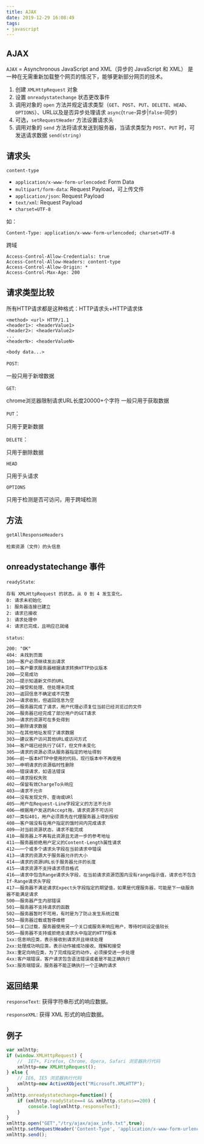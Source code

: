 ```yaml
---
title: AJAX
date: 2019-12-29 16:08:49
tags:
- javascript
---
```


## AJAX

`AJAX` = Asynchronous JavaScript and XML（异步的 JavaScript 和 XML）
是一种在无需重新加载整个网页的情况下，能够更新部分网页的技术。
1. 创建 `XMLHttpRequest` 对象
2. 设置 `onreadystatechange` 状态更改事件
2. 调用对象的 `open` 方法并规定请求类型（`GET`、`POST`、`PUT`、`DELETE`、`HEAD`、`OPTIONS`）、URL以及是否异步处理请求 `async`(`true`-异步|`false`-同步)
4. 可选，`setRequestHeader` 方法设置请求头
5. 调用对象的 `send` 方法将请求发送到服务器，当请求类型为 `POST`、`PUT` 时，可发送请求数据 `send(string)`

<!-- more -->

## 请求头

`content-type`

- `application/x-www-form-urlencoded`: Form Data
- `multipart/form-data`: Request Payload，可上传文件
- `application/json`: Request Payload
- `text/xml`: Request Payload
- `charset=UTF-8`

如：

`Content-Type: application/x-www-form-urlencoded; charset=UTF-8`

跨域

```
Access-Control-Allow-Credentials: true
Access-Control-Allow-Headers: content-type
Access-Control-Allow-Origin: *
Access-Control-Max-Age: 200
```

## 请求类型比较

所有HTTP请求都是这种格式：HTTP请求头+HTTP请求体

```
<method> <url> HTTP/1.1
<header1>: <headerValue1>
<header2>: <headerValue2>
...
<headerN>: <headerValueN>

<body data...>
```

`POST`:

一般只用于新增数据

`GET`:

chrome浏览器限制请求URL长度20000+个字符
一般只用于获取数据

`PUT`：

只用于更新数据

`DELETE`：

只用于删除数据

`HEAD`

只用于头请求

`OPTIONS`

只用于检测是否可访问，用于跨域检测

## 方法

`getAllResponseHeaders`

    检索资源（文件）的头信息

## onreadystatechange 事件

`readyState`:

```
存有 XMLHttpRequest 的状态。从 0 到 4 发生变化。
0: 请求未初始化
1: 服务器连接已建立
2: 请求已接收
3: 请求处理中
4: 请求已完成，且响应已就绪
```

`status`:

```
200: "OK"
404: 未找到页面
100——客户必须继续发出请求
101——客户要求服务器根据请求转换HTTP协议版本
200——交易成功
201——提示知道新文件的URL
202——接受和处理、但处理未完成
203——返回信息不确定或不完整
204——请求收到，但返回信息为空
205——服务器完成了请求，用户代理必须复位当前已经浏览过的文件
206——服务器已经完成了部分用户的GET请求
300——请求的资源可在多处得到
301——删除请求数据
302——在其他地址发现了请求数据
303——建议客户访问其他URL或访问方式
304——客户端已经执行了GET，但文件未变化
305——请求的资源必须从服务器指定的地址得到
306——前一版本HTTP中使用的代码，现行版本中不再使用
307——申明请求的资源临时性删除
400——错误请求，如语法错误
401——请求授权失败
402——保留有效ChargeTo头响应
403——请求不允许
404——没有发现文件、查询或URl
405——用户在Request-Line字段定义的方法不允许
406——根据用户发送的Accept拖，请求资源不可访问
407——类似401，用户必须首先在代理服务器上得到授权
408——客户端没有在用户指定的饿时间内完成请求
409——对当前资源状态，请求不能完成
410——服务器上不再有此资源且无进一步的参考地址
411——服务器拒绝用户定义的Content-Length属性请求
412——一个或多个请求头字段在当前请求中错误
413——请求的资源大于服务器允许的大小
414——请求的资源URL长于服务器允许的长度
415——请求资源不支持请求项目格式
416——请求中包含Range请求头字段，在当前请求资源范围内没有range指示值，请求也不包含If-Range请求头字段
417——服务器不满足请求Expect头字段指定的期望值，如果是代理服务器，可能是下一级服务器不能满足请求
500——服务器产生内部错误
501——服务器不支持请求的函数
502——服务器暂时不可用，有时是为了防止发生系统过载
503——服务器过载或暂停维修
504——关口过载，服务器使用另一个关口或服务来响应用户，等待时间设定值较长
505——服务器不支持或拒绝支请求头中指定的HTTP版本
1xx:信息响应类，表示接收到请求并且继续处理
2xx:处理成功响应类，表示动作被成功接收、理解和接受
3xx:重定向响应类，为了完成指定的动作，必须接受进一步处理
4xx:客户端错误，客户请求包含语法错误或者是不能正确执行
5xx:服务端错误，服务器不能正确执行一个正确的请求
```

## 返回结果

`responseText`: 获得字符串形式的响应数据。

`responseXML`: 获得 XML 形式的响应数据。

## 例子

```js
var xmlhttp;
if (window.XMLHttpRequest) {
    //  IE7+, Firefox, Chrome, Opera, Safari 浏览器执行代码
    xmlhttp=new XMLHttpRequest();
} else {
    // IE6, IE5 浏览器执行代码
    xmlhttp=new ActiveXObject("Microsoft.XMLHTTP");
}
xmlhttp.onreadystatechange=function() {
    if (xmlhttp.readyState==4 && xmlhttp.status==200) {
        console.log(xmlhttp.responseText);
    }
}
xmlhttp.open("GET","/try/ajax/ajax_info.txt",true);
xmlhttp.setRequestHeader('Content-Type', 'application/x-www-form-urlencoded');
xmlhttp.send();
```

